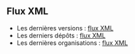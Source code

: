 ## Flux XML

- Les dernières versions : [flux XML](/data/latest-releases.xml)
- Les derniers dépôts : [flux XML](/data/latest-repositories.xml)
- Les dernières organisations : [flux XML](/data/latest-owners.xml)
